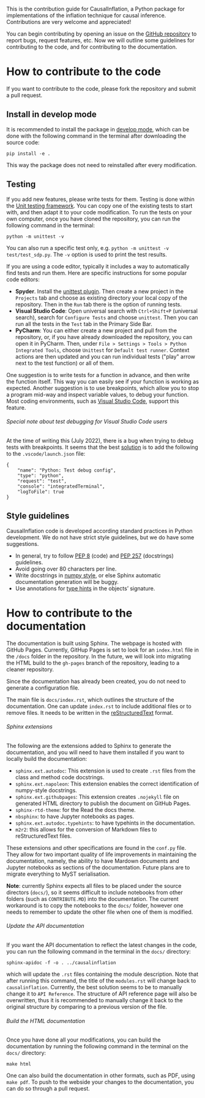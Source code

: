 This is the contribution guide for CausalInflation, a Python package for implementations of the inflation technique for causal inference. Contributions are very welcome and appreciated! 

You can begin contributing by opening an issue on the [GitHub repository](https://github.com/ecboghiu/inflation) to report bugs, request features, etc. Now we will outline some guidelines for contributing to the code, and for contributing to the documentation.

# How to contribute to the code

If you want to contribute to the code, please fork the repository and submit a pull request. 

## Install in develop mode

It is recommended to install the package in [develop mode](https://stackoverflow.com/questions/19048732/python-setup-py-develop-vs-install), which can be done with the following command in the terminal after downloading the source code:
```
pip install -e .
```
This way the package does not need to reinstalled after every modification.

## Testing
If you add new features, please write tests for them. Testing is done within the [Unit testing framework](https://docs.python.org/3/library/unittest.html). You can copy one of the existing tests to start with, and then adapt it to your code modification. To run the tests on your own computer, once you have cloned the repository, you can run the following command in the terminal:
```
python -m unittest -v
```
You can also run a specific test only, e.g. `python -m unittest -v test/test_sdp.py`. The `-v` option is used to print the test results.

If you are using a code editor, typically it includes a way to automatically find tests and run them. Here are specific instructions for some popular code editors:
- **Spyder**. Install the [unittest plugin](https://www.spyder-ide.org/blog/introducing-unittest-plugin/). Then create a new project in the `Projects` tab and choose as existing directory your local copy of the repository. Then in the `Run` tab there is the option of running tests.
- **Visual Studio Code**: Open universal search with `Ctrl+Shift+P` (universal search), search for `Configure Tests` and choose `unittest`. Then you can run all the tests in the `Test` tab in the Primary Side Bar.
- **PyCharm**: You can either create a new project and pull from the repository, or, if you have already downloaded the repository, you can open it in PyCharm. Then, under `File > Settings > Tools > Python Integrated Tools`, choose `Unittest` for `Default test runner`. Context actions are then updated and you can run individual tests ("play" arrow next to the test function) or all of them.

One suggestion is to write tests for a function in advance, and then write the function itself. This way you can easily see if your function is working as expected. Another suggestion is to use breakpoints, which allow you to stop a program mid-way and inspect variable values, to debug your function. Most coding environments, such as [Visual Studio Code](https://code.visualstudio.com/docs/editor/debugging), support this feature.

###### Special note about test debugging for Visual Studio Code users

At the time of writing this (July 2022), there is a bug when trying to debug tests with breakpoints. It seems that the best [solution](https://github.com/microsoft/vscode-python/issues/10722) is to add the following to the `.vscode/launch.json` file:
```
{
    "name": "Python: Test debug config",
    "type": "python",
    "request": "test",
    "console": "integratedTerminal",
    "logToFile": true
}
```

## Style guidelines

CausalInflation code is developed according standard practices in Python development. We do not have strict style guidelines, but we do have some suggestions. 
- In general, try to follow [PEP 8](https://peps.python.org/pep-0008/) (code) and [PEP 257](https://peps.python.org/pep-0257/) (docstrings) guidelines. 
- Avoid going over 80 characters per line.
- Write docstrings in [numpy style](https://numpydoc.readthedocs.io/en/latest/format.html), or else Sphinx automatic documentation generation will be buggy.
- Use annotations for [type hints](https://docs.python.org/3/library/typing.html) in the objects’ signature.


# How to contribute to the documentation

The documentation is built using Sphinx. The webpage is hosted with GitHub Pages. Currently, GitHup Pages is set to look for an `index.html` file in the `/docs` folder in the repository. In the future, we will look into migrating the HTML build to the `gh-pages` branch of the repository, leading to a cleaner repository.

Since the documentation has already been created, you do not need to generate a configuration file. 

The main file is `docs/index.rst`, which outlines the structure of the documentation. One can update `index.rst` to include additional files or to remove files. It needs to be written in the [reStructuredText](https://www.sphinx-doc.org/en/master/usage/restructuredtext/basics.html) format.

###### Sphinx extensions

The following are the extensions added to Sphinx to generate the documentation, and you will need to have them installed if you want to locally build the documentation:

* `sphinx.ext.autodoc`: This extension is used to create `.rst` files from the class and method code docstrings.
* `sphinx.ext.napoleon`: This extension enables the correct identification of numpy-style docstrings.
* `sphinx.ext.githubpages`: This extension creates `.nojekyll` file on generated HTML directory to publish the document on GitHub Pages.
* `sphinx-rtd-theme`: for the Read the docs theme. 
* `nbsphinx`: to have Jupyter notebooks as pages.
* `sphinx.ext.autodoc.typehints`: to have typehints in the documentation.
* `m2r2`: this allows for the conversion of Markdown files to reStructuredText files.
  
These extensions and other specifications are found in the `conf.py` file. They allow for two important quality of life improvements in maintaining the documentation, namely, the ability to have Mardown documents and Jupyter notebooks as sections of the documentation. Future plans are to migrate everything to MyST serialisation.

**Note**: currently Sphinx expects all files to be placed under the source directors (`docs/`), so it seems difficult to include notebooks from other folders (such as `CONTRIBUTE.MD`) into the documentation. The current workaround is to copy the notebooks to the `docs/` folder, however one needs to remember to update the other file when one of them is modified.

###### Update the API documentation 

If you want the API documentation to reflect the latest changes in the code, you can run the following command in the terminal in the `docs/` directory:

```sphinx-apidoc -f -o . ../causalinflation``` 

which will update the `.rst` files containing the module description. Note that after running this command, the title of the `modules.rst` will change back to `causalinflation`. Currently, the best solution seems to be to manually change it to `API Reference`. The structure of API reference page will also be overwritten, thus it is recommended to manually change it back to the original structure by comparing to a previous version of the file.

###### Build the HTML documentation 

Once you have done all your modifications, you can build the documentation by running the following command in the terminal on the `docs/` directory:

```make html```

One can also build the documentation in other formats, such as PDF, using `make pdf`. To push to the webside your changes to the documentation, you can do so through a pull request.